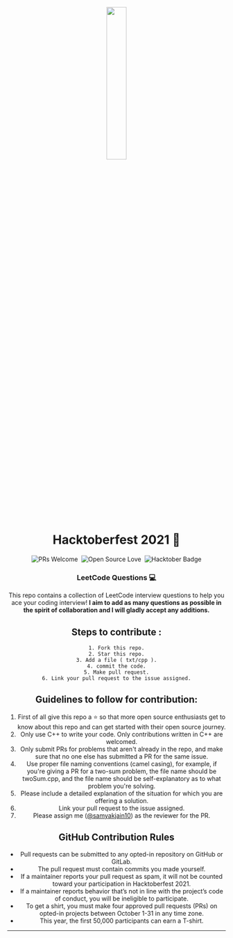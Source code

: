 <p align="center">
    <a href="https://hacktoberfest.digitalocean.com/">
        <img src="https://raw.githubusercontent.com/Hansajith98/hacktoberfest2021/main/Assets/logo-hacktoberfest-full.f42e3b1.svg" width="30%">
    </a>
</p>

<h1 align="center"> Hacktoberfest 2021 🎉</h1>

<div align="center">

![PRs Welcome](https://img.shields.io/badge/PRs-welcome-brightgreen.svg?style=flat-square) &nbsp;![Open Source Love](https://badges.frapsoft.com/os/v1/open-source.svg?v=102) &nbsp;<img src="https://img.shields.io/badge/hacktoberfest-2021-blueviolet" alt="Hacktober Badge"/>  

### LeetCode Questions 💻
This repo contains a collection of LeetCode interview questions to help you ace your coding interview! **I aim to add as many questions as possible in the spirit of collaboration and  I will gladly accept any additions.** 

## Steps to contribute :

    1. Fork this repo.
    2. Star this repo.
    3. Add a file ( txt/cpp ).
    4. commit the code.
    5. Make pull request.
    6. Link your pull request to the issue assigned.

## Guidelines to follow for contribution:
1. First of all give this repo a ⭐ so that more open source enthusiasts get to know about this repo and can get started with their open source journey. 
2.  Only use C++ to write your code. Only contributions written in C++ are welcomed.
3. Only submit PRs for problems that aren't already in the repo, and make sure that no one else has submitted a PR for the same issue.
4. Use proper file naming conventions (camel casing), for example, if you're giving a PR for a two-sum problem, the file name should be twoSum.cpp, and the file name should be self-explanatory as to what problem you're solving.
5. Please include a detailed explanation of the situation for which you are offering a solution.
6. Link your pull request to the issue assigned.
7. Please assign me ([@samyakjain10](https://github.com/samyakjain10)) as the reviewer for the PR.

## GitHub Contribution Rules
- Pull requests can be submitted to any opted-in repository on GitHub or GitLab.
- The pull request must contain commits you made yourself.
- If a maintainer reports your pull request as spam, it will not be counted toward your participation in Hacktoberfest 2021.
- If a maintainer reports behavior that’s not in line with the project’s code of conduct, you will be ineligible to participate.
- To get a shirt, you must make four approved pull requests (PRs) on opted-in projects between October 1-31 in any time zone.
- This year, the first 50,000 participants can earn a T-shirt.
---
